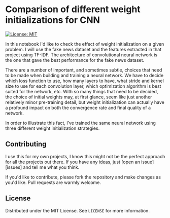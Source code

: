 # Comparison of different weight initializations for CNN

[![License: MIT](https://img.shields.io/badge/License-MIT-yellow.svg)](https://opensource.org/licenses/MIT)

[linkedin-shield]: https://img.shields.io/badge/-LinkedIn-black.svg?style=for-the-badge&logo=linkedin&colorB=555
[linkedin-url]: https://www.linkedin.com/in/voiculaura/

In this notebook I'd like to check the effect of weight initialization on a given problem. I will use the fake news dataset and the features extracted in that project using TF-IDF. The architecture of convolutional neural network is the one that gave the best performance for the fake news dataset.

There are a number of important, and sometimes subtle, choices that need to be made when building and training a neural network. We have to decide which loss function to use, how many layers to have, what stride and kernel size to use for each convolution layer, which optimization algorithm is best suited for the network, etc. With so many things that need to be decided, the choice of initial weights may, at first glance, seem like just another relatively minor pre-training detail, but weight initialization can actually have a profound impact on both the convergence rate and final quality of a network.

In order to illustrate this fact, I’ve trained the same neural network using three different weight initialization strategies.

## Contributing

I use this for my own projects, I know this might not be the perfect approach for all the projects out there. If you have any ideas, just [open an issue][issues] and tell me what you think.

If you'd like to contribute, please fork the repository and make changes as you'd like. Pull requests are warmly welcome.

## License

Distributed under the MIT License. See `LICENSE` for more information.
